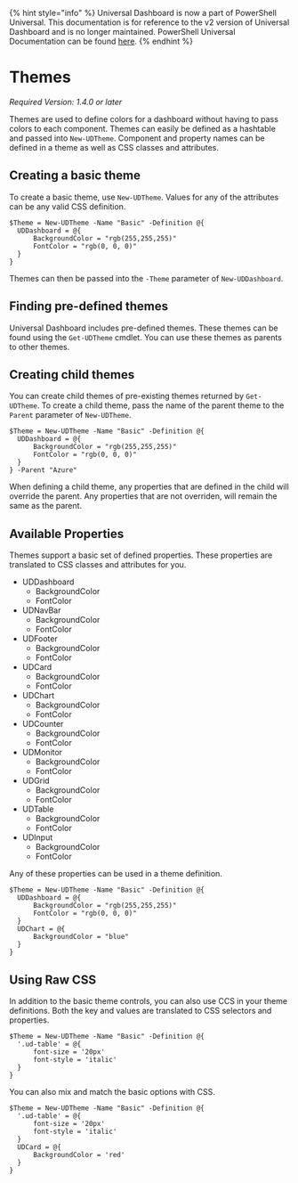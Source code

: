 ﻿{% hint style="info" %}
Universal Dashboard is now a part of PowerShell Universal. This documentation is for reference to the v2 version of Universal Dashboard and is no longer maintained. PowerShell Universal Documentation can be found [here](https://docs.ironmansoftware.com).
{% endhint %}


# Themes

_Required Version: 1.4.0 or later_

Themes are used to define colors for a dashboard without having to pass colors to each component. Themes can easily be defined as a hashtable and passed into `New-UDTheme`. Component and property names can be defined in a theme as well as CSS classes and attributes.

## Creating a basic theme

To create a basic theme, use `New-UDTheme`. Values for any of the attributes can be any valid CSS definition.

```text
$Theme = New-UDTheme -Name "Basic" -Definition @{
  UDDashboard = @{
      BackgroundColor = "rgb(255,255,255)"
      FontColor = "rgb(0, 0, 0)"
  }
}
```

Themes can then be passed into the `-Theme` parameter of `New-UDDashboard`.

## Finding pre-defined themes

Universal Dashboard includes pre-defined themes. These themes can be found using the `Get-UDTheme` cmdlet. You can use these themes as parents to other themes.

## Creating child themes

You can create child themes of pre-existing themes returned by `Get-UDTheme`. To create a child theme, pass the name of the parent theme to the `Parent` parameter of `New-UDTheme`.

```text
$Theme = New-UDTheme -Name "Basic" -Definition @{
  UDDashboard = @{
      BackgroundColor = "rgb(255,255,255)"
      FontColor = "rgb(0, 0, 0)"
  }
} -Parent "Azure"
```

When defining a child theme, any properties that are defined in the child will override the parent. Any properties that are not overriden, will remain the same as the parent.

## Available Properties

Themes support a basic set of defined properties. These properties are translated to CSS classes and attributes for you.

* UDDashboard 
  * BackgroundColor
  * FontColor
* UDNavBar 
  * BackgroundColor
  * FontColor
* UDFooter
  * BackgroundColor
  * FontColor
* UDCard
  * BackgroundColor
  * FontColor
* UDChart
  * BackgroundColor
  * FontColor
* UDCounter
  * BackgroundColor
  * FontColor
* UDMonitor
  * BackgroundColor
  * FontColor
* UDGrid
  * BackgroundColor
  * FontColor
* UDTable
  * BackgroundColor
  * FontColor
* UDInput
  * BackgroundColor
  * FontColor

Any of these properties can be used in a theme definition.

```text
$Theme = New-UDTheme -Name "Basic" -Definition @{
  UDDashboard = @{
      BackgroundColor = "rgb(255,255,255)"
      FontColor = "rgb(0, 0, 0)"
  }
  UDChart = @{
      BackgroundColor = "blue"
  }
}
```

## Using Raw CSS

In addition to the basic theme controls, you can also use CCS in your theme definitions. Both the key and values are translated to CSS selectors and properties.

```text
$Theme = New-UDTheme -Name "Basic" -Definition @{
  '.ud-table' = @{
      font-size = '20px'
      font-style = 'italic'
  }
}
```

You can also mix and match the basic options with CSS.

```text
$Theme = New-UDTheme -Name "Basic" -Definition @{
  '.ud-table' = @{
      font-size = '20px'
      font-style = 'italic'
  }
  UDCard = @{
      BackgroundColor = 'red'
  }
}
```



